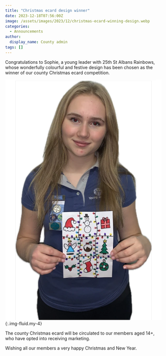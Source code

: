 ```yaml
---
title: "Christmas ecard design winner"
date: 2023-12-18T07:56:00Z
image: /assets/images/2023/12/christmas-ecard-winning-design.webp
categories:
  - Announcements
author:
  display_name: County admin
tags: []
---
```

Congratulations to Sophie, a young leader with 25th St Albans Rainbows, whose wonderfully colourful and festive design has been chosen as the winner of our county Christmas ecard competition.

![Sophie with the winning design](/assets/images/2023/12/sophie-xmas-card.webp){:.img-fluid.my-4}

The county Christmas ecard will be circulated to our members aged 14+, who have opted into receiving marketing.

Wishing all our members a very happy Christmas and New Year.
